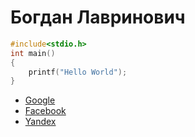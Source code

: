 # Богдан Лавринович

```c
#include<stdio.h>
int main()
{
    printf("Hello World");
}
```

+ [Google](www.google.com)
+ [Facebook](facebook.com)
+ [Yandex](yandex.ru)
